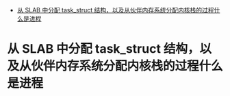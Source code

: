 <!-- toc -->
- [从 SLAB 中分配 task_struct 结构，以及从伙伴内存系统分配内核栈的过程什么是进程](#从-slab-中分配-task_struct-结构以及从伙伴内存系统分配内核栈的过程什么是进程)
<!-- tocstop -->

# 从 SLAB 中分配 task_struct 结构，以及从伙伴内存系统分配内核栈的过程什么是进程